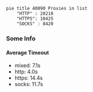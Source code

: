 
```mermaid
pie title 40090 Proxies in list
    "HTTP" : 28210
    "HTTPS": 10425
    "SOCKS" : 8420
```

### Some Info
#### Average Timeout

- mixed: 7.1s
- http: 4.0s
- https: 14.4s
- socks: 11.7s